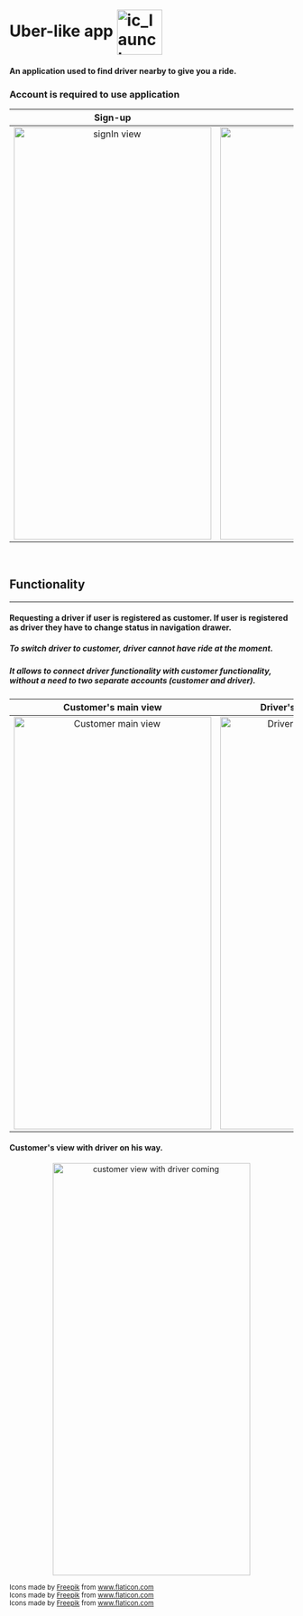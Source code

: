 # Uber-like app <img align="center" width="80px" height="80px" src="https://user-images.githubusercontent.com/48919056/73262695-1c79c700-41cf-11ea-9fdb-d9f26f5e936c.png" alt="ic_launcher"/>
#### An application used to find driver nearby to give you a ride.

### Account is required to use application
Sign-up             |  Login
:-------------------------:|:-------------------------:
  <img src="https://user-images.githubusercontent.com/48919056/73263481-f05f4580-41d0-11ea-980d-a25da66af505.jpg"  alt="signIn view" width="350" height="730px"/> | <img src="https://user-images.githubusercontent.com/48919056/73263524-066d0600-41d1-11ea-9b73-0da9cc70a001.jpg" alt="Login view" width="350" height="730px"/>
  
&nbsp;
## Functionality
---
#### Requesting a driver if user is registered as customer. If user is registered as driver they have to change status in navigation drawer.
##### To switch driver to customer, driver cannot have ride at the moment. 
##### It allows to connect driver functionality with customer functionality, without a need to two separate accounts (customer and driver).

Customer's main view            | Driver's navigation drawer
:-------------------------:|:-------------------------:
<img src="https://user-images.githubusercontent.com/48919056/73265136-a37d6e00-41d4-11ea-88e4-4f4a4aab721f.jpg" alt="Customer main view" width="350" height="730px"/> |  <img src="https://user-images.githubusercontent.com/48919056/73265264-e0e1fb80-41d4-11ea-96bb-4064c085ce12.jpg" alt="Driver's navigation drawer" width="350" height="730px"/>

#### Customer's view with driver on his way.
<p align="middle">
  <img src="https://user-images.githubusercontent.com/48919056/73351285-edc32580-428e-11ea-909d-c8094bc936c6.jpg" alt="customer view with driver coming" width="350" height="730px"/>
</p>


<div>
  <sub>
  Icons made by <a href="https://www.flaticon.com/authors/freepik" title="Freepik">Freepik</a> from <a href="https://www.flaticon.com/" title="Flaticon">www.flaticon.com</a>
  </sub>
</div>
<div>
  <sub>
  Icons made by <a href="https://www.flaticon.com/authors/freepik" title="Freepik">Freepik</a> from <a href="https://www.flaticon.com/" title="Flaticon">www.flaticon.com</a>
  </sub>
</div>
<div>
  <sub>
  Icons made by <a href="https://www.flaticon.com/authors/freepik" title="Freepik">Freepik</a> from <a href="https://www.flaticon.com/" title="Flaticon">www.flaticon.com</a>
  </sub>
</div>
